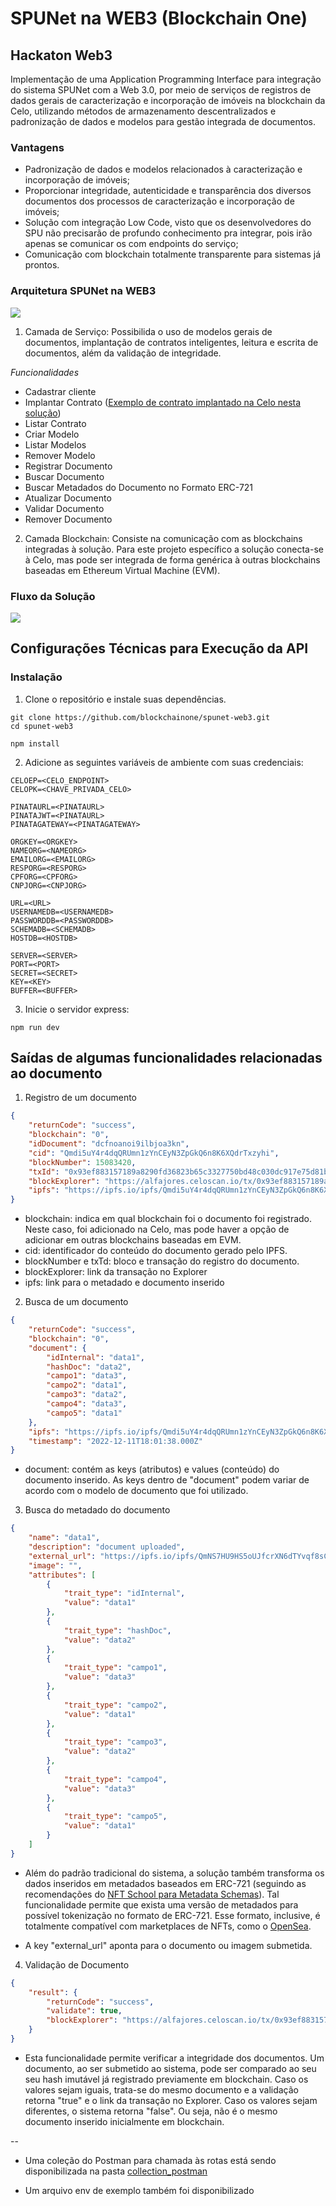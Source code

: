 # SPUNet na WEB3 (Blockchain One)
## Hackaton Web3

Implementação de uma Application Programming Interface para integração do sistema SPUNet com a Web 3.0, por meio de serviços de registros de dados gerais de caracterização e incorporação de imóveis na blockchain da Celo, utilizando métodos de armazenamento descentralizados e padronização de dados e modelos para gestão integrada de documentos.

### Vantagens
* Padronização de dados e modelos relacionados à caracterização e incorporação de imóveis;
* Proporcionar integridade, autenticidade e transparência dos diversos documentos dos processos de caracterização e incorporação de imóveis;
* Solução com integração Low Code, visto que os desenvolvedores do SPU não precisarão de profundo conhecimento pra integrar, pois irão apenas se comunicar os com endpoints do serviço;
* Comunicação com blockchain totalmente transparente para sistemas já prontos.

### Arquitetura SPUNet na WEB3
![](https://gateway.pinata.cloud/ipfs/QmP5rHEtyUB8mAQptapZNyZDiksHAXS6CGPbtQ4tqSi6pY)

1. Camada de Serviço:
Possibilida o uso de modelos gerais de documentos, implantação de contratos inteligentes, leitura e escrita de documentos, além da validação de integridade.

*Funcionalidades*
* Cadastrar cliente
* Implantar Contrato ([Exemplo de contrato implantado na Celo nesta solução](https://alfajores.celoscan.io/address/0x43fe3c0e090fc8c7c01ce64fa1c844f97051400f))
* Listar Contrato
* Criar Modelo
* Listar Modelos
* Remover Modelo
* Registrar Documento
* Buscar Documento
* Buscar Metadados do Documento no Formato ERC-721
* Atualizar Documento
* Validar Documento
* Remover Documento

2. Camada Blockchain:
Consiste na comunicação com as blockchains integradas à solução. Para este projeto específico a solução conecta-se à Celo, mas pode ser integrada de forma genérica à outras blockchains baseadas em Ethereum Virtual Machine (EVM).

### Fluxo da Solução
![](https://gateway.pinata.cloud/ipfs/QmRQpyxNfG64uDCZxsitTfhFvuwBkp2B3NUEgcd6pYnJLK)

## Configurações Técnicas para Execução da API

### Instalação
1. Clone o repositório e instale suas dependências.

```
git clone https://github.com/blockchainone/spunet-web3.git
cd spunet-web3
```

```
npm install
```

2. Adicione as seguintes variáveis de ambiente com suas credenciais:

```
CELOEP=<CELO_ENDPOINT>
CELOPK=<CHAVE_PRIVADA_CELO>

PINATAURL=<PINATAURL>
PINATAJWT=<PINATAURL>
PINATAGATEWAY=<PINATAGATEWAY>

ORGKEY=<ORGKEY>
NAMEORG=<NAMEORG>
EMAILORG=<EMAILORG>
RESPORG=<RESPORG>
CPFORG=<CPFORG>
CNPJORG=<CNPJORG>

URL=<URL>
USERNAMEDB=<USERNAMEDB>
PASSWORDDB=<PASSWORDDB>
SCHEMADB=<SCHEMADB>
HOSTDB=<HOSTDB>

SERVER=<SERVER>
PORT=<PORT>
SECRET=<SECRET>
KEY=<KEY>
BUFFER=<BUFFER>
```

3. Inicie o servidor express:
```
npm run dev
```
## Saídas de algumas funcionalidades relacionadas ao documento

1. Registro de um documento
```JSON
{
    "returnCode": "success",
    "blockchain": "0",
    "idDocument": "dcfnoanoi9ilbjoa3kn",
    "cid": "Qmdi5uY4r4dqQRUmn1zYnCEyN3ZpGkQ6n8K6XQdrTxzyhi",
    "blockNumber": 15083420,
    "txId": "0x93ef883157189a8290fd36823b65c3327750bd48c030dc917e75d81b8610ea80",
    "blockExplorer": "https://alfajores.celoscan.io/tx/0x93ef883157189a8290fd36823b65c3327750bd48c030dc917e75d81b8610ea80",
    "ipfs": "https://ipfs.io/ipfs/Qmdi5uY4r4dqQRUmn1zYnCEyN3ZpGkQ6n8K6XQdrTxzyhi"
}
```

* blockchain: indica em qual blockchain foi o documento foi registrado. Neste caso, foi adicionado na Celo, mas pode haver a opção de adicionar em outras blockchains baseadas em EVM.
* cid: identificador do conteúdo do documento gerado pelo IPFS.
* blockNumber e txTd: bloco e transação do registro do documento.
* blockExplorer: link da transação no Explorer 
* ipfs: link para o metadado e documento inserido

2. Busca de um documento
```JSON
{
    "returnCode": "success",
    "blockchain": "0",
    "document": {
        "idInternal": "data1",
        "hashDoc": "data2",
        "campo1": "data3",
        "campo2": "data1",
        "campo3": "data2",
        "campo4": "data3",
        "campo5": "data1"
    },
    "ipfs": "https://ipfs.io/ipfs/Qmdi5uY4r4dqQRUmn1zYnCEyN3ZpGkQ6n8K6XQdrTxzyhi",
    "timestamp": "2022-12-11T18:01:38.000Z"
}
```

* document: contém as keys (atributos) e values (conteúdo) do documento inserido. As keys dentro de "document" podem variar de acordo com o modelo de documento que foi utilizado.

3. Busca do metadado do documento
```JSON
{
    "name": "data1",
    "description": "document uploaded",
    "external_url": "https://ipfs.io/ipfs/QmNS7HU9HS5oUJfcrXN6dTYvqf8sCXrH2JLzS4m1M1YPDm",
    "image": "",
    "attributes": [
        {
            "trait_type": "idInternal",
            "value": "data1"
        },
        {
            "trait_type": "hashDoc",
            "value": "data2"
        },
        {
            "trait_type": "campo1",
            "value": "data3"
        },
        {
            "trait_type": "campo2",
            "value": "data1"
        },
        {
            "trait_type": "campo3",
            "value": "data2"
        },
        {
            "trait_type": "campo4",
            "value": "data3"
        },
        {
            "trait_type": "campo5",
            "value": "data1"
        }
    ]
}
```

* Além do padrão tradicional do sistema, a solução também transforma os dados inseridos em metadados baseados em ERC-721 (seguindo as recomendações do [NFT School para Metadata Schemas](https://nftschool.dev/reference/metadata-schemas/)). Tal funcionalidade permite que exista uma versão de metadados para possível tokenização no formato de ERC-721. Esse formato, inclusive, é totalmente compatível com marketplaces de NFTs, como o [OpenSea](https://docs.opensea.io/docs/metadata-standards).

* A key "external_url" aponta para o documento ou imagem submetida.

4. Validação de Documento
```JSON
{
    "result": {
        "returnCode": "success",
        "validate": true,
        "blockExplorer": "https://alfajores.celoscan.io/tx/0x93ef883157189a8290fd36823b65c3327750bd48c030dc917e75d81b8610ea80"
    }
}
```

* Esta funcionalidade permite verificar a integridade dos documentos. Um documento, ao ser submetido ao sistema, pode ser comparado ao seu seu hash imutável já registrado previamente em blockchain. Caso os valores sejam iguais, trata-se do mesmo documento e a validação retorna "true" e o link da transação no Explorer. Caso os valores sejam diferentes, o sistema retorna "false". Ou seja, não é o mesmo documento inserido inicialmente em blockchain.

--
* Uma coleção do Postman para chamada às rotas está sendo disponibilizada na pasta [collection_postman](https://github.com/blockchainone/spunet-web3/tree/main/collection_postman)

* Um arquivo env de exemplo também foi disponibilizado
